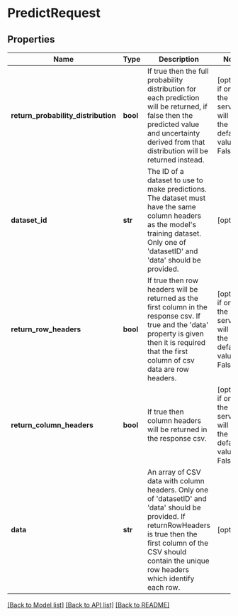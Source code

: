 # PredictRequest


## Properties
Name | Type | Description | Notes
------------ | ------------- | ------------- | -------------
**return_probability_distribution** | **bool** | If true then the full probability distribution for each prediction will be returned, if false then the predicted value and uncertainty derived from that distribution will be returned instead. | [optional]  if omitted the server will use the default value of False
**dataset_id** | **str** | The ID of a dataset to use to make predictions.  The dataset must have the same column headers as the model&#39;s training dataset.  Only one of &#39;datasetID&#39; and &#39;data&#39; should be provided. | [optional] 
**return_row_headers** | **bool** | If true then row headers will be returned as the first column in the response csv.  If true and the &#39;data&#39; property is given then it is required that the first column of csv data are row headers. | [optional]  if omitted the server will use the default value of False
**return_column_headers** | **bool** | If true then column headers will be returned in the response csv. | [optional]  if omitted the server will use the default value of False
**data** | **str** | An array of CSV data with column headers.  Only one of &#39;datasetID&#39; and &#39;data&#39; should be provided.  If returnRowHeaders is true then the first column of the CSV should contain the unique row headers which identify each row. | [optional] 

[[Back to Model list]](../README.md#documentation-for-models) [[Back to API list]](../README.md#documentation-for-api-endpoints) [[Back to README]](../README.md)


